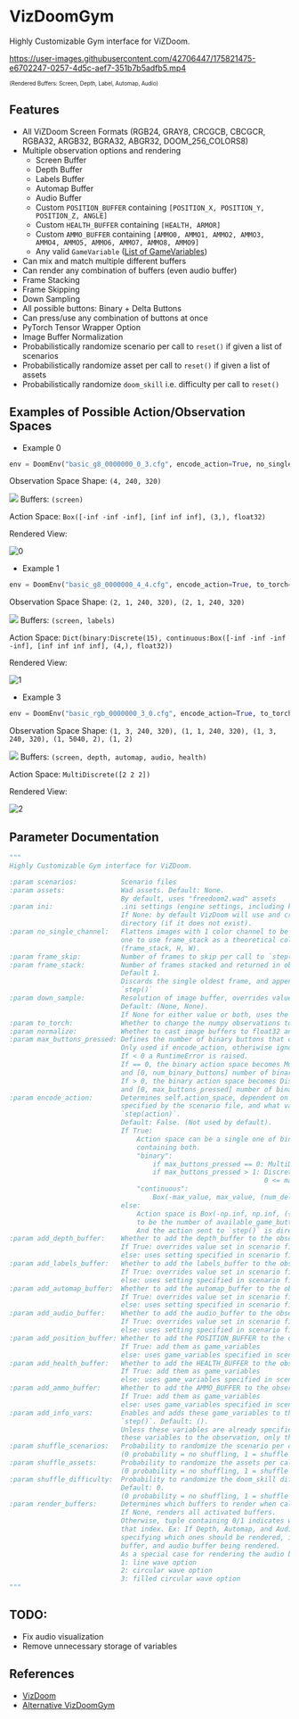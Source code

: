 # VizDoomGym
Highly Customizable Gym interface for ViZDoom.



https://user-images.githubusercontent.com/42706447/175821475-e6702247-0257-4d5c-aef7-351b7b5adfb5.mp4



<sub><sup>(Rendered Buffers: Screen, Depth, Label, Automap, Audio)</sub></sup>

## Features

* All ViZDoom Screen Formats (RGB24, GRAY8, CRCGCB, CBCGCR, RGBA32, ARGB32, BGRA32, ABGR32, DOOM_256_COLORS8)
* Multiple observation options and rendering
  * Screen Buffer
  * Depth Buffer
  * Labels Buffer
  * Automap Buffer
  * Audio Buffer
  * Custom `POSITION_BUFFER` containing `[POSITION_X, POSITION_Y, POSITION_Z, ANGLE]`
  * Custom `HEALTH_BUFFER` containing `[HEALTH, ARMOR]`
  * Custom `AMMO_BUFFER` containing `[AMMO0, AMMO1, AMMO2, AMMO3, AMMO4, AMMO5, AMMO6, AMMO7, AMMO8, AMMO9]`
  * Any valid `GameVariable` ([List of GameVariables](https://github.com/mwydmuch/ViZDoom/blob/master/doc/Types.md#-gamevariable))
* Can mix and match multiple different buffers
* Can render any combination of buffers (even audio buffer)
* Frame Stacking
* Frame Skipping
* Down Sampling
* All possible buttons: Binary + Delta Buttons
* Can press/use any combination of buttons at once
* PyTorch Tensor Wrapper Option
* Image Buffer Normalization
* Probabilistically randomize scenario per call to `reset()` if given a list of scenarios
* Probabilistically randomize asset per call to `reset()` if given a list of assets
* Probabilistically randomize `doom_skill` i.e. difficulty per call to `reset()`


## Examples of Possible Action/Observation Spaces

* Example 0

```Python
env = DoomEnv("basic_g8_0000000_0_3.cfg", encode_action=True, no_single_channel=True, frame_stack=4)
```

Observation Space Shape: `(4, 240, 320)`

<img src="https://render.githubusercontent.com/render/math?math=\sim"/> Buffers: `(screen)`

Action Space: `Box([-inf -inf -inf], [inf inf inf], (3,), float32)`

Rendered View:

![0](https://user-images.githubusercontent.com/42706447/175820497-0bfe13b1-4d33-4916-b465-d92b35f4dc2c.png)

* Example 1

```Python
env = DoomEnv("basic_g8_0000000_4_4.cfg", encode_action=True, to_torch=True, add_labels_buffer=True, max_buttons_pressed=3, frame_stack=2)
```

Observation Space Shape: `(2, 1, 240, 320), (2, 1, 240, 320)`

<img src="https://render.githubusercontent.com/render/math?math=\sim"/> Buffers: `(screen, labels)`

Action Space: `Dict(binary:Discrete(15), continuous:Box([-inf -inf -inf -inf], [inf inf inf inf], (4,), float32))`

Rendered View:

![1](https://user-images.githubusercontent.com/42706447/175820499-411b9a30-2c01-4a33-b20b-96c6966a6478.png)


* Example 3

```Python
env = DoomEnv("basic_rgb_0000000_3_0.cfg", encode_action=True, to_torch=True, max_buttons_pressed=0, add_health_buffer=True, add_depth_buffer=True, add_audio_buffer=True)
```

Observation Space Shape: `(1, 3, 240, 320), (1, 1, 240, 320), (1, 3, 240, 320), (1, 5040, 2), (1, 2)`

<img src="https://render.githubusercontent.com/render/math?math=\sim"/> Buffers: `(screen, depth, automap, audio, health)`

Action Space: `MultiDiscrete([2 2 2])`

Rendered View:

![2](https://user-images.githubusercontent.com/42706447/175820511-773b6f45-dcb8-43e3-8462-b6a7f5c2e4fb.png)

## Parameter Documentation

```Python
"""
Highly Customizable Gym interface for ViZDoom.

:param scenarios:           Scenario files
:param assets:              Wad assets. Default: None.
                            By default, uses "freedoom2.wad" assets
:param ini:                 .ini settings (engine settings, including key bindings, etc). Default None.
                            If None: by default VizDoom will use and create `_vizdoom.ini` in your working
                            directory (if it does not exist).
:param no_single_channel:   Flattens images with 1 color channel to be (H, W). Default: True. This allows for
                            one to use frame_stack as a theoretical color channel and make the images returned
                            (frame_stack, H, W).
:param frame_skip:          Number of frames to skip per call to `step()`. Default 1.
:param frame_stack:         Number of frames stacked and returned in observation when `step()` is called.
                            Default 1.
                            Discards the single oldest frame, and appends on a single fresh frame per call to
                            `step()`
:param down_sample:         Resolution of image buffer, overrides value set in scenario file.
                            Default: (None, None).
                            If None for either value or both, uses the values specified in the scenario file.
:param to_torch:            Whether to change the numpy observations to torch tensors. Default: True.
:param normalize:           Whether to cast image buffers to float32 and divide values by 255. Default: True.
:param max_buttons_pressed: Defines the number of binary buttons that can be selected at once. Default: 1.
                            Only used if encode_action, otheriwise ignored. Should be >= 0.
                            If < 0 a RuntimeError is raised.
                            If == 0, the binary action space becomes MultiDiscrete([2] * num_binary_buttons)
                            and [0, num_binary_buttons] number of binary buttons can be selected.
                            If > 0, the binary action space becomes Discrete(2**n)
                            and [0, max_buttons_pressed] number of binary buttons can be selected.
:param encode_action:       Determines self.action_space, dependent on which available_game_actions() are
                            specified by the scenario file, and what valid actions that can be sent to
                            `step(action)`.
                            Default: False. (Not used by default).
                            If True:
                                Action space can be a single one of binary/continuous action space, or a Dict
                                containing both.
                                "binary":
                                    if max_buttons_pressed == 0: MultiDiscrete([2] * num_binary_buttons)
                                    if max_buttons_pressed > 1: Discrete(n) where n is the number of environment actions that have
                                                                0 <= max_buttons_pressed bits set
                                "continuous":
                                    Box(-max_value, max_value, (num_delta_buttons,), np.float32)
                            else:
                                Action space is Box(-np.inf, np.inf, ({n},), np.float32) where {n} is defined
                                to be the number of available_game_buttons as specified by the scenario file.
                                And the action sent to `step()` is directly sent to the VizDoom environment.
:param add_depth_buffer:    Whether to add the depth_buffer to the observation_space. Default: False.
                            If True: overrides value set in scenario file,
                            else: uses setting specified in scenario file.
:param add_labels_buffer:   Whether to add the labels_buffer to the observation_space. Default: False.
                            If True: overrides value set in scenario file,
                            else: uses setting specified in scenario file.
:param add_automap_buffer:  Whether to add the automap_buffer to the observation_space. Default: False.
                            If True: overrides value set in scenario file,
                            else: uses setting specified in scenario file.
:param add_audio_buffer:    Whether to add the audio_buffer to the observation_space. Default: False.
                            If True: overrides value set in scenario file,
                            else: uses setting specified in scenario file.
:param add_position_buffer: Whether to add the POSITION_BUFFER to the observation_space. Default: False.
                            If True: add them as game_variables
                            else: uses game_variables specified in scenario file.
:param add_health_buffer:   Whether to add the HEALTH_BUFFER to the observation_space. Default: False.
                            If True: add them as game_variables
                            else: uses game_variables specified in scenario file.
:param add_ammo_buffer:     Whether to add the AMMO_BUFFER to the observation_space. Default: False.
                            If True: add them as game_variables
                            else: uses game_variables specified in scenario file.
:param add_info_vars:       Enables and adds these game_variables to the game state, passed back via `info` in
                            `step()`. Default: ().
                            Unless these variables are already specified in the scenario file this will not add
                            these variables to the observation, only the info.
:param shuffle_scenarios:   Probability to randomize the scenario per call to `reset()`. Default: 0.
                            (0 probability = no shuffling, 1 = shuffle every call to `reset()`)
:param shuffle_assets:      Probability to randomize the assets per call to `reset()`. Default: 0.
                            (0 probability = no shuffling, 1 = shuffle every call to `reset()`)
:param shuffle_difficulty:  Probability to randomize the doom_skill difficulty per call to `reset()`.
                            Default: 0.
                            (0 probability = no shuffling, 1 = shuffle every call to `reset()`)
:param render_buffers:      Determines which buffers to render when calling `env.render()`. Default None.
                            If None, renders all activated buffers.
                            Otherwise, tuple containing 0/1 indicates whether or not to render the buffer at
                            that index. Ex: If Depth, Automap, and Audio buffer are enabled you can send a tuple
                            specifying which ones should be rendered, i.e: (1, 0, 1) would result in the depth
                            buffer, and audio buffer being rendered.
                            As a special case for rendering the audio buffer:
                            1: line wave option
                            2: circular wave option
                            3: filled circular wave option
"""
```

## TODO:
* Fix audio visualization
* Remove unnecessary storage of variables

## References
* [VizDoom](https://github.com/mwydmuch/ViZDoom)
* [Alternative VizDoomGym](https://github.com/shakenes/vizdoomgym)
